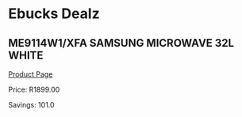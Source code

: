
# Ebucks Dealz
## ME9114W1/XFA SAMSUNG MICROWAVE 32L WHITE
[Product Page](https://www.ebucks.com/web/shop/productSelected.do?prodId=1059182040&catId=704989856)

Price: R1899.00

Savings: 101.0


	